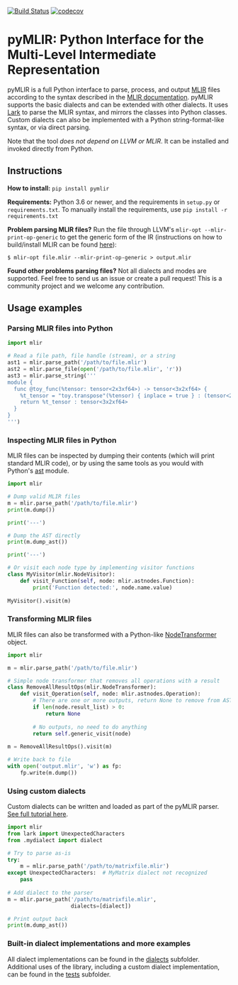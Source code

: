 [![Build Status](https://travis-ci.org/spcl/pymlir.svg?branch=master)](https://travis-ci.org/spcl/pymlir)
[![codecov](https://codecov.io/gh/spcl/pymlir/branch/master/graph/badge.svg)](https://codecov.io/gh/spcl/pymlir)


# pyMLIR: Python Interface for the Multi-Level Intermediate Representation

pyMLIR is a full Python interface to parse, process, and output [MLIR](https://mlir.llvm.org/) files according to the
syntax described in the [MLIR documentation](https://github.com/llvm/llvm-project/tree/master/mlir/docs). pyMLIR 
supports the basic dialects and can be extended with other dialects. It uses [Lark](https://github.com/lark-parser/lark)
to parse the MLIR syntax, and mirrors the classes into Python classes. Custom dialects can also be implemented with a
Python string-format-like syntax, or via direct parsing.

Note that the tool *does not depend on LLVM or MLIR*. It can be installed and invoked directly from Python. 

## Instructions 

**How to install:** `pip install pymlir`

**Requirements:** Python 3.6 or newer, and the requirements in `setup.py` or `requirements.txt`. To manually install the
requirements, use `pip install -r requirements.txt`

**Problem parsing MLIR files?** Run the file through LLVM's `mlir-opt --mlir-print-op-generic` to get the generic form
of the IR (instructions on how to build/install MLIR can be found [here](https://mlir.llvm.org/getting_started/)):
```
$ mlir-opt file.mlir --mlir-print-op-generic > output.mlir
```

**Found other problems parsing files?** Not all dialects and modes are supported. Feel free to send us an issue or
create a pull request! This is a community project and we welcome any contribution.

## Usage examples

### Parsing MLIR files into Python

```python
import mlir

# Read a file path, file handle (stream), or a string
ast1 = mlir.parse_path('/path/to/file.mlir')
ast2 = mlir.parse_file(open('/path/to/file.mlir', 'r'))
ast3 = mlir.parse_string('''
module {
  func @toy_func(%tensor: tensor<2x3xf64>) -> tensor<3x2xf64> {
    %t_tensor = "toy.transpose"(%tensor) { inplace = true } : (tensor<2x3xf64>) -> tensor<3x2xf64>
    return %t_tensor : tensor<3x2xf64>
  }
}
''')
```

### Inspecting MLIR files in Python

MLIR files can be inspected by dumping their contents (which will print standard MLIR code), or by using the same tools
as you would with Python's [ast](https://docs.python.org/3/library/ast.html) module.

```python
import mlir

# Dump valid MLIR files
m = mlir.parse_path('/path/to/file.mlir')
print(m.dump())

print('---')

# Dump the AST directly
print(m.dump_ast())

print('---')

# Or visit each node type by implementing visitor functions
class MyVisitor(mlir.NodeVisitor):
    def visit_Function(self, node: mlir.astnodes.Function):
        print('Function detected:', node.name.value)
        
MyVisitor().visit(m)
```

### Transforming MLIR files

MLIR files can also be transformed with a Python-like 
[NodeTransformer](https://docs.python.org/3/library/ast.html#ast.NodeTransformer) object.

```python
import mlir

m = mlir.parse_path('/path/to/file.mlir')

# Simple node transformer that removes all operations with a result
class RemoveAllResultOps(mlir.NodeTransformer):
    def visit_Operation(self, node: mlir.astnodes.Operation):
        # There are one or more outputs, return None to remove from AST
        if len(node.result_list) > 0:
            return None
            
        # No outputs, no need to do anything
        return self.generic_visit(node)
        
m = RemoveAllResultOps().visit(m)

# Write back to file
with open('output.mlir', 'w') as fp:
    fp.write(m.dump())
```

### Using custom dialects

Custom dialects can be written and loaded as part of the pyMLIR parser. [See full tutorial here](doc/custom_dialect.rst).

```python
import mlir
from lark import UnexpectedCharacters
from .mydialect import dialect

# Try to parse as-is
try:
    m = mlir.parse_path('/path/to/matrixfile.mlir')
except UnexpectedCharacters:  # MyMatrix dialect not recognized
    pass
    
# Add dialect to the parser
m = mlir.parse_path('/path/to/matrixfile.mlir', 
                    dialects=[dialect])

# Print output back
print(m.dump_ast())
```

### Built-in dialect implementations and more examples

All dialect implementations can be found in the [dialects](mlir/dialects) subfolder. Additional uses
of the library, including a custom dialect implementation, can be found in the [tests](tests)
subfolder.

